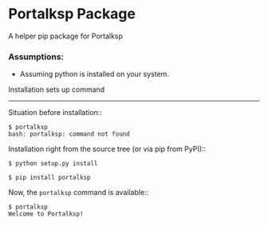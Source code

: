 # Portalksp Package
A helper pip package for Portalksp

### Assumptions:
+ Assuming python is installed on your system.

Installation sets up command
**************************************

Situation before installation::

    $ portalksp
    bash: portalksp: command not found

Installation right from the source tree (or via pip from PyPI)::

    $ python setup.py install

    $ pip install portalksp

Now, the ``portalksp`` command is available::

    $ portalksp
    Welcome to Portalksp!